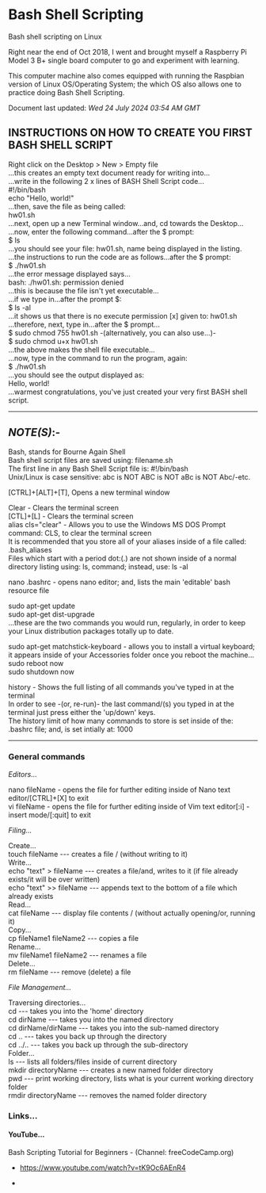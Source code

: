# Bash Shell Scripting

Bash shell scripting on Linux 

Right near the end of Oct 2018, I went and brought myself a Raspberry Pi Model 3 B+ single board computer to go and experiment with learning. 

This computer machine also comes equipped with running the Raspbian version of Linux OS/Operating System; the which OS also allows one to practice doing Bash Shell Scripting.

Document last updated: *Wed 24 July 2024 03:54 AM GMT*  

## INSTRUCTIONS ON HOW TO CREATE YOU FIRST BASH SHELL SCRIPT

Right click on the Desktop > New > Empty file  
...this creates an empty text document ready for writing into...  
...write in the following 2 x lines of BASH Shell Script code...  
#!/bin/bash  
echo "Hello, world!"  
...then, save the file as being called:  
hw01.sh  
...next, open up a new Terminal window...and, cd towards the Desktop...  
...now, enter the following command...after the $ prompt:  
$ ls  
...you should see your file: hw01.sh, name being displayed in the listing.  
...the instructions to run the code are as follows...after the $ prompt:  
$ ./hw01.sh  
...the error message displayed says...  
bash: ./hw01.sh: permission denied  
...this is because the file isn't yet executable...  
...if we type in...after the prompt $:   
$ ls -al  
...it shows us that there is no execute permission [x] given to: hw01.sh  
...therefore, next, type in...after the $ prompt...  
$ sudo chmod 755 hw01.sh 
-(alternatively, you can also use...)-  
$ sudo chmod u+x hw01.sh  
...the above makes the shell file executable...  
...now, type in the command to run the program, again:  
$ ./hw01.sh  
...you should see the output displayed as:  
Hello, world!  
...warmest congratulations, you've just created your very first BASH shell script.  

-----

## *NOTE(S)*:-  

Bash, stands for Bourne Again Shell  
Bash shell script files are saved using: filename.sh  
The first line in any Bash Shell Script file is: #!/bin/bash    
Unix/Linux is case sensitive: abc is NOT ABC is NOT aBc is NOT Abc/-etc.     

[CTRL]+[ALT]+[T], Opens a new terminal window  

Clear - Clears the terminal screen  
[CTL]+[L] - Clears the terminal screen  
alias cls="clear" - Allows you to use the Windows MS DOS Prompt command: CLS, to clear the terminal screen   
It is recommended that you store all of your aliases inside of a file called: .bash_aliases  
Files which start with a period dot:(.) are not shown inside of a normal directory listing using: ls, command; instead, use: ls -al       

nano .bashrc - opens nano editor; and, lists the main 'editable' bash resource file  

sudo apt-get update  
sudo apt-get dist-upgrade      
...these are the two commands you would run, regularly, in order to keep your Linux distribution packages totally up to date.  
 
sudo apt-get matchstick-keyboard - allows you to install a virtual keyboard; it appears inside of your Accessories folder once you reboot the machine...    
sudo reboot now  
sudo shutdown now  

history - Shows the full listing of all commands you've typed in at the terminal  
In order to see -(or, re-run)- the last command/(s) you typed in at the terminal just press either the 'up/down' keys.    
The history limit of how many commands to store is set inside of the: .bashrc file; and, is set intially at: 1000  

-----

### General commands

*Editors...*  

nano fileName - opens the file for further editing inside of Nano text editor/[CTRL]+[X] to exit    
vi fileName - opens the file for further editing inside of Vim text editor[:i] - insert mode/[:quit] to exit  

*Filing...*  

Create...   
touch fileName --- creates a file / (without writing to it)   
Write...  
echo "text" > fileName --- creates a file/and, writes to it (if file already exists/it will be over written)  
echo "text" >> fileName --- appends text to the bottom of a file which already exists  
Read...  
cat fileName --- display file contents / (without actually opening/or, running it)  
Copy...  
cp fileName1 fileName2 --- copies a file  
Rename...  
mv fileName1 fileName2 --- renames a file   
Delete...  
rm fileName --- remove (delete) a file  

*File Management...*  

Traversing directories...  
cd --- takes you into the 'home' directory  
cd dirName --- takes you into the named directory  
cd dirName/dirName --- takes you into the sub-named directory    
cd .. --- takes you back up through the directory    
cd ../.. --- takes you back up through the sub-directory      
Folder...  
ls --- lists all folders/files inside of current directory    
mkdir directoryName --- creates a new named folder directory    
pwd --- print working directory, lists what is your current working directory folder            
rmdir directoryName --- removes the named folder directory  

### Links...

#### YouTube...

Bash Scripting Tutorial for Beginners - (Channel: freeCodeCamp.org)  
- https://www.youtube.com/watch?v=tK9Oc6AEnR4

- 

